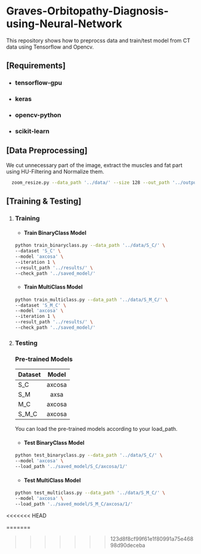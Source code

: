 # Graves-Orbitopathy-Diagnosis-using-Neural-Network
This repository shows how to preprocss data and train/test model from CT data using Tensorflow and Opencv.

## [Requirements]
* ### tensorflow-gpu
* ### keras 
* ### opencv-python
* ### scikit-learn

## [Data Preprocessing]
We cut unnecessary part of the image, extract the muscles and fat part using HU-Filtering and Normalize them.

``` bash
  zoom_resize.py --data_path '../data/' --size 128 --out_path '../output/'
```

## [Training & Testing]
1. ### Training
    - #### Train BinaryClass Model
    ``` bash
    python train_binaryclass.py --data_path '../data/S_C/' \
    --dataset 'S_C' \
    --model 'axcosa' \
    --iteration 1 \
    --result_path '../results/' \
    --check_path '../saved_model/'
    ```
    
    - #### Train MultiClass Model
    ``` bash
    python train_multiclass.py --data_path '../data/S_M_C/' \
    --dataset 'S_M_C' \
    --model 'axcosa' \
    --iteration 1 \
    --result_path '../results/' \
    --check_path '../saved_model/'
    ```

2. ### Testing
    ### Pre-trained Models
    | Dataset | Model |
    |---|:---:|
    | S_C |  axcosa |
    | S_M |  axsa |
    | M_C |  axcosa |
    | S_M_C | axcosa |

    You can load the pre-trained models according to your load_path.
    
    - #### Test BinaryClass Model
    ``` bash
    python test_binaryclass.py --data_path '../data/S_C/' \
    --model 'axcosa' \
    --load_path '../saved_model/S_C/axcosa/1/'
    ```

    - #### Test MultiClass Model
    ``` bash
    python test_multiclass.py --data_path '../data/S_M_C/' \
    --model 'axcosa' \
    --load_path '../saved_model/S_M_C/axcosa/1/'
    ```
<<<<<<< HEAD

=======
>>>>>>> 123d8f8cf99f61e1f80991a75e46898d90deceba

